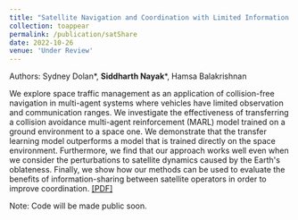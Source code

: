 ```yaml
---
title: "Satellite Navigation and Coordination with Limited Information Sharing"
collection: toappear
permalink: /publication/satShare
date: 2022-10-26
venue: 'Under Review'
---
```

Authors: Sydney Dolan*, **Siddharth Nayak***, Hamsa Balakrishnan

We explore space traffic management as an application of collision-free navigation in multi-agent systems where vehicles have limited observation and communication ranges. We investigate the effectiveness of transferring a collision avoidance multi-agent reinforcement (MARL) model trained on a ground environment to a space one. We demonstrate that the transfer learning model outperforms a model that is trained directly on the space environment. Furthermore, we find that our approach works well even when we consider the perturbations to satellite dynamics caused by the Earth's oblateness. Finally, we show how our methods can be used to evaluate the benefits of information-sharing between satellite operators in order to improve coordination. [[PDF]](https://arxiv.org/abs/2211.03658)

Note: Code will be made public soon.

<!-- Recommended citation: Your Namesdas, You. (2010). "Paper Title Number 2." <i>Journal 1</i>. 1(2). -->

